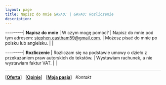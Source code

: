 ```yaml
---
layout: page
title: Napisz do mnie &#xA0; | &#xA0; Rozliczenie
description: 
---
```

---------|
__Napisz do mnie__ |
W czym mogę pomóc? |
Napisz do mnie pod tym adresem: <stephen.eastham59@gmail.com>. |
Możesz pisać do mnie po polsku lub angielsku. |
| 


---------|
__Rozliczenie__ | 
Rozliczam się na podstawie umowy o dzieło z przekazaniem praw autorskich do tekstów. |
Wystawiam rachunek, a nie wystawiam faktur VAT. |
|

---
[[__Oferta__](https://smoothenglish.com)] &#xA0;  [[__Opinie__](../pages/opinie.html)] &#xA0;  [[__Moja pasja__](../pages/pasja.html)]  &#xA0;  _Kontakt_